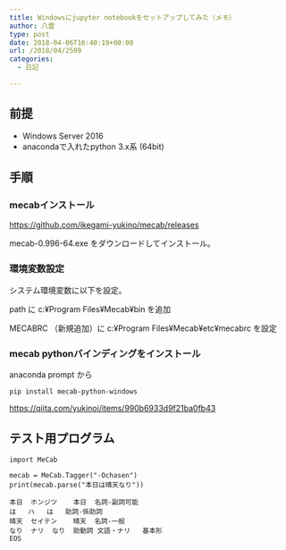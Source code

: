 ```yaml
---
title: Windowsにjupyter notebookをセットアップしてみた（メモ）
author: 八雲
type: post
date: 2018-04-06T16:40:19+00:00
url: /2018/04/2599
categories:
  - 日記

---
```

## 前提

  * Windows Server 2016
  * anacondaで入れたpython 3.x系 (64bit)

## 手順

### mecabインストール

https://github.com/ikegami-yukino/mecab/releases
  
mecab-0.996-64.exe をダウンロードしてインストール。

### 環境変数設定

システム環境変数に以下を設定。
  
path に c:¥Program Files¥Mecab¥bin を追加
  
MECABRC （新規追加）に c:¥Program Files¥Mecab¥etc¥mecabrc を設定

### mecab pythonバインディングをインストール

anaconda prompt から

    pip install mecab-python-windows
    

https://qiita.com/yukinoi/items/990b6933d9f21ba0fb43

## テスト用プログラム

    import MeCab
    
    mecab = MeCab.Tagger("-Ochasen")
    print(mecab.parse("本日は晴天なり"))
    
    本日  ホンジツ    本日  名詞-副詞可能     
    は   ハ   は   助詞-係助詞      
    晴天  セイテン    晴天  名詞-一般       
    なり  ナリ  なり  助動詞 文語・ナリ   基本形
    EOS